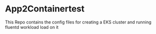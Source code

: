# App2Containertest

This Repo contains the config files for creating a EKS cluster and running fluentd workload load on it
